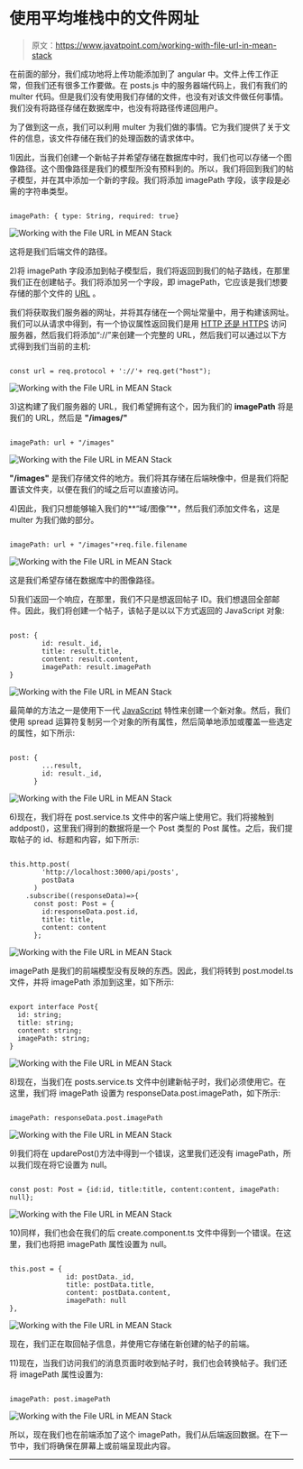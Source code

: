 # 使用平均堆栈中的文件网址

> 原文：<https://www.javatpoint.com/working-with-file-url-in-mean-stack>

在前面的部分，我们成功地将上传功能添加到了 angular 中。文件上传工作正常，但我们还有很多工作要做。在 posts.js 中的服务器端代码上，我们有我们的 multer 代码。但是我们没有使用我们存储的文件，也没有对该文件做任何事情。我们没有将路径存储在数据库中，也没有将路径传递回用户。

为了做到这一点，我们可以利用 multer 为我们做的事情。它为我们提供了关于文件的信息，该文件存储在我们的处理函数的请求体中。

1)因此，当我们创建一个新帖子并希望存储在数据库中时，我们也可以存储一个图像路径。这个图像路径是我们的模型所没有预料到的。所以，我们将回到我们的帖子模型，并在其中添加一个新的字段。我们将添加 imagePath 字段，该字段是必需的字符串类型。

```

imagePath: { type: String, required: true}

```

![Working with the File URL in MEAN Stack](img/1907f11f53790e0c3731a1d59bb6c1fe.png)

这将是我们后端文件的路径。

2)将 imagePath 字段添加到帖子模型后，我们将返回到我们的帖子路线，在那里我们正在创建帖子。我们将添加另一个字段，即 imagePath，它应该是我们想要存储的那个文件的 [URL](https://www.javatpoint.com/url-full-form) 。

我们将获取我们服务器的网址，并将其存储在一个网址常量中，用于构建该网址。我们可以从请求中得到，有一个协议属性返回我们是用 [HTTP 还是 HTTPS](https://www.javatpoint.com/http-vs-https) 访问服务器，然后我们将添加“://”来创建一个完整的 URL，然后我们可以通过以下方式得到我们当前的主机:

```

const url = req.protocol + '://'+ req.get("host");

```

![Working with the File URL in MEAN Stack](img/076922a26c5068fc29dad4dad7087a2a.png)

3)这构建了我们服务器的 URL，我们希望拥有这个，因为我们的 **imagePath** 将是我们的 URL，然后是 **"/images/"**

```

imagePath: url + "/images"

```

![Working with the File URL in MEAN Stack](img/3935d5639e2e309c509f38ca7493cb6a.png)

**"/images"** 是我们存储文件的地方。我们将其存储在后端映像中，但是我们将配置该文件夹，以便在我们的域之后可以直接访问。

4)因此，我们只想能够输入我们的**“域/图像”**，然后我们添加文件名，这是 multer 为我们做的部分。

```

imagePath: url + "/images"+req.file.filename

```

![Working with the File URL in MEAN Stack](img/335bf97eb56ebc977a9af05de258fff1.png)

这是我们希望存储在数据库中的图像路径。

5)我们返回一个响应，在那里，我们不只是想返回帖子 ID。我们想退回全部邮件。因此，我们将创建一个帖子，该帖子是以以下方式返回的 JavaScript 对象:

```

post: {
        id: result._id,
        title: result.title,
        content: result.content,
        imagePath: result.imagePath
}

```

![Working with the File URL in MEAN Stack](img/40a03d4baba002fa73722d4e3f4b4533.png)

最简单的方法之一是使用下一代 [JavaScript](https://www.javatpoint.com/javascript-tutorial) 特性来创建一个新对象。然后，我们使用 spread 运算符复制另一个对象的所有属性，然后简单地添加或覆盖一些选定的属性，如下所示:

```

post: {
        ...result,
        id: result._id,
      }

```

![Working with the File URL in MEAN Stack](img/08782ea98f7f41d6336032955ab3c3fd.png)

6)现在，我们将在 post.service.ts 文件中的客户端上使用它。我们将接触到 addpost()，这里我们得到的数据将是一个 Post 类型的 Post 属性。之后，我们提取帖子的 id、标题和内容，如下所示:

```

this.http.post(
        'http://localhost:3000/api/posts',
        postData
      )
    .subscribe((responseData)=>{
      const post: Post = {
        id:responseData.post.id, 
        title: title, 
        content: content
      };

```

![Working with the File URL in MEAN Stack](img/0698719c9d64346b923ef814bf71ac8a.png)

imagePath 是我们的前端模型没有反映的东西。因此，我们将转到 post.model.ts 文件，并将 imagePath 添加到这里，如下所示:

```

export interface Post{
  id: string;
  title: string;
  content: string;
  imagePath: string;
}

```

![Working with the File URL in MEAN Stack](img/054a90f7bf15a7d8a67980e829671566.png)

8)现在，当我们在 posts.service.ts 文件中创建新帖子时，我们必须使用它。在这里，我们将 imagePath 设置为 responseData.post.imagePath，如下所示:

```

imagePath: responseData.post.imagePath

```

![Working with the File URL in MEAN Stack](img/d7cb826585ec1147ff114a68551cb38d.png)

9)我们将在 updarePost()方法中得到一个错误，这里我们还没有 imagePath，所以我们现在将它设置为 null。

```

const post: Post = {id:id, title:title, content:content, imagePath: null};

```

![Working with the File URL in MEAN Stack](img/472d84b116323b5d739358f6fe6f6aac.png)

10)同样，我们也会在我们的后 create.component.ts 文件中得到一个错误。在这里，我们也将把 imagePath 属性设置为 null。

```

this.post = {
              id: postData._id,
              title: postData.title, 
              content: postData.content, 
              imagePath: null
},

```

![Working with the File URL in MEAN Stack](img/db12640dcf876c24206eedbb4448f1f3.png)

现在，我们正在取回帖子信息，并使用它存储在新创建的帖子的前端。

11)现在，当我们访问我们的消息页面时收到帖子时，我们也会转换帖子。我们还将 imagePath 属性设置为:

```

imagePath: post.imagePath

```

![Working with the File URL in MEAN Stack](img/8fc2963e1e7f07acec3c78aa89a05d43.png)

所以，现在我们也在前端添加了这个 imagePath，我们从后端返回数据。在下一节中，我们将确保在屏幕上或前端呈现此内容。

* * *